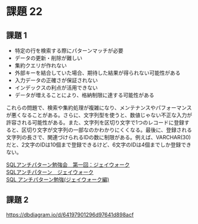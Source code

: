 # 課題 22

## 課題 1

- 特定の行を検索する際にパターンマッチが必要
- データの更新・削除が難しい
- 集約クエリが作れない
- 外部キーを結合していた場合、期待した結果が得られない可能性がある
- 入力データの正確さが保証されない
- インデックスの利点が活用できない
- データが増えることにより、格納制限に達する可能性がある

これらの問題で、検索や集約処理が複雑になり、メンテナンスやパフォーマンスが悪くなることがある。さらに、文字列型を使うと、数値じゃない不正な入力が許容される可能性がある。また、文字列を区切り文字で1つのレコードに登録すると、区切り文字が文字列の一部なのかわかりにくくなる。最後に、登録される文字列の長さで、関連づけられるIDの数に制限がある。例えば、VARCHAR(30)だと、2文字のIDは10個まで登録できるけど、6文字のIDは4個までしか登録できない。

[SQLアンチパターン勉強会　第一回：ジェイウォーク](https://qiita.com/aconit96/items/24f790662d9b88a3ab74)  
[SQLアンチパターン　ジェイウォーク](https://qiita.com/fktnkit/items/84294ed70bb026734468)  
[SQL アンチパターン勉強(ジェイウォーク編)](https://zenn.dev/empenguin/articles/dc7dbd4af10847)

## 課題 2

https://dbdiagram.io/d/64197901296d97641d898acf